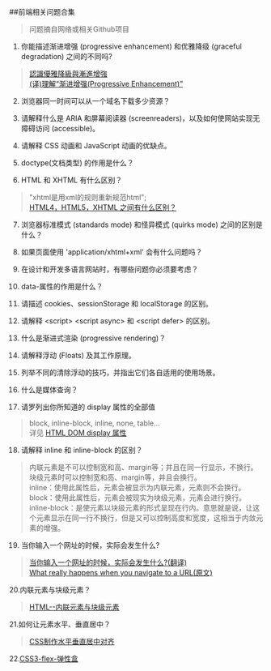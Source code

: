 ##前端相关问题合集
>问题摘自网络或相关Github项目


1. 你能描述渐进增强 (progressive enhancement) 和优雅降级 (graceful degradation) 之间的不同吗?
>[認識優雅降級與漸進增強](http://augus-blog.logdown.com/posts/143403-graceful_degradation_and_progressive_enhancement)<br>
[(译)理解“渐进增强(Progressive Enhancement)”](http://ued.taobao.org/blog/2008/10/understanding-progressiveen-hancement-chs-translation/)

2. 浏览器同一时间可以从一个域名下载多少资源？

3. 请解释什么是 ARIA 和屏幕阅读器 (screenreaders)，以及如何使网站实现无障碍访问 (accessible)。

4. 请解释 CSS 动画和 JavaScript 动画的优缺点。

5. doctype(文档类型) 的作用是什么？

6. HTML 和 XHTML 有什么区别？
>"xhtml是用xml的规则重新规范html";<br>
>[HTML4，HTML5，XHTML 之间有什么区别？](http://www.zhihu.com/question/19818208)

7. 浏览器标准模式 (standards mode) 和怪异模式 (quirks mode) 之间的区别是什么？

8. 如果页面使用 'application/xhtml+xml' 会有什么问题吗？

9. 在设计和开发多语言网站时，有哪些问题你必须要考虑？

10. data-属性的作用是什么？

11. 请描述 cookies、sessionStorage 和 localStorage 的区别。

12. 请解释 &lt;script&gt; &lt;script async&gt; 和 &lt;script defer&gt; 的区别。

13. 什么是渐进式渲染 (progressive rendering)？

14. 请解释浮动 (Floats) 及其工作原理。

15. 列举不同的清除浮动的技巧，并指出它们各自适用的使用场景。

16. 什么是媒体查询？

17. 请罗列出你所知道的 display 属性的全部值
> block, inline-block, inline, none, table...<br>
详见 [HTML DOM display 属性](http://www.w3school.com.cn/jsref/prop_style_display.asp)

18. 请解释 inline 和 inline-block 的区别？
>内联元素是不可以控制宽和高、margin等；并且在同一行显示，不换行。<br>
块级元素时可以控制宽和高、margin等，并且会换行。<br>
inline：使用此属性后，元素会被显示为内联元素，元素则不会换行。<br>
block：使用此属性后，元素会被现实为块级元素，元素会进行换行。<br>
inline-block：是使元素以块级元素的形式呈现在行内。意思就是说，让这个元素显示在同一行不换行，但是又可以控制高度和宽度，这相当于内敛元素的增强。<br>

19. 当你输入一个网址的时候，实际会发生什么?
>[当你输入一个网址的时候，实际会发生什么?(翻译)](http://www.cnblogs.com/wenanry/archive/2010/02/25/1673368.html)<br>
>[What really happens when you navigate to a URL(原文)](http://igoro.com/archive/what-really-happens-when-you-navigate-to-a-url/)

20.内联元素与块级元素？
>[HTML--内联元素与块级元素](http://blog.csdn.net/u010758724/article/details/49318887)

21.如何让元素水平、垂直居中？
>[CSS制作水平垂直居中对齐](http://www.w3cplus.com/css/vertically-center-content-with-css)

22.[CSS3-flex-弹性盒](http://www.w3cplus.com/css3/a-visual-guide-to-css3-flexbox-properties.html)